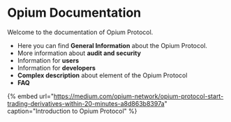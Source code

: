 # Opium Documentation

Welcome to the documentation of Opium Protocol. 

* Here you can find **General Information** about the Opium Protocol.
* More information about **audit and security**
* Information for **users**
* Information for **developers** 
* **Complex description** about element of the Opium Protocol
* **FAQ**

{% embed url="https://medium.com/opium-network/opium-protocol-start-trading-derivatives-within-20-minutes-a8d863b8397a" caption="Introduction to Opium Protocol" %}


